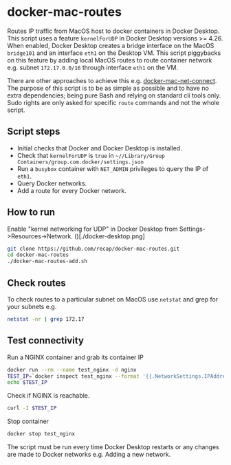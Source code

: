 # docker-mac-routes

Routes IP traffic from MacOS host to docker containers in Docker Desktop. This script uses a feature `kernelForUDP` in Docker Desktop versions >= 4.26. When enabled, Docker Desktop creates a bridge interface on the MacOS `bridge101` and an interface `eth1` on the Desktop VM. This script piggybacks on this feature by adding local MacOS routes to route container network e.g. subnet `172.17.0.0/16` through interface `eth1` on the VM.

There are other approaches to achieve this e.g. [docker-mac-net-connect](https://github.com/chipmk/docker-mac-net-connect).
The purpose of this script is to be as simple as possible and to have no extra dependencies; being pure Bash and relying on standard cli tools only. Sudo rights are only asked for specific `route` commands and not the whole script.

## Script steps

- Initial checks that Docker and Docker Desktop is installed.
- Check that `kernelForUDP` is `true` in `~//Library/Group Containers/group.com.docker/settings.json`
- Run a `busybox` container with `NET_ADMIN` privileges to query the IP of `eth1`.
- Query Docker networks.
- Add a route for every Docker network.

## How to run

Enable "kernel networking for UDP" in Docker Desktop from Settings->Resources->Network.
()[./docker-desktop.png]

```bash
git clone https://github.com/recap/docker-mac-routes.git
cd docker-mac-routes
./docker-mac-routes-add.sh
```

## Check routes

To check routes to a particular subnet on MacOS use `netstat` and grep for your subnets e.g.

```bash
netstat -nr | grep 172.17                                                                                                                                                                                                             (base)
```

## Test connectivity

Run a NGINX container and grab its container IP

```bash
docker run --rm --name test_nginx -d nginx
TEST_IP=`docker inspect test_nginx --format '{{.NetworkSettings.IPAddress}}'`
echo $TEST_IP
```

Check if NGINX is reachable.

```bash
curl -I $TEST_IP
```

Stop container

```bash
docker stop test_nginx
```

The script must be run every time Docker Desktop restarts or any changes are made to Docker networks e.g. Adding a new network.
